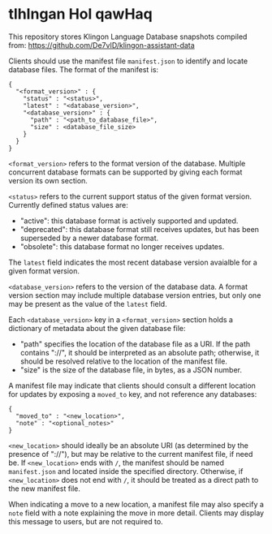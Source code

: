 # tlhIngan Hol qawHaq

This repository stores Klingon Language Database snapshots compiled from:
https://github.com/De7vID/klingon-assistant-data

Clients should use the manifest file `manifest.json` to identify and locate
database files. The format of the manifest is:

    {
      "<format_version>" : {
        "status" : "<status>",
        "latest" : "<database_version>",
        "<database_version>" : {
          "path" : "<path_to_database_file>",
          "size" : <database_file_size>
        }
      }
    }

`<format_version>` refers to the format version of the database. Multiple
concurrent database formats can be supported by giving each format version
its own section.

`<status>` refers to the current support status of the given format version.
Currently defined status values are:

* "active": this database format is actively supported and updated.
* "deprecated": this database format still receives updates, but has been
  superseded by a newer database format.
* "obsolete": this database format no longer receives updates.

The `latest` field indicates the most recent database version avaialble for
a given format version.

`<database_version>` refers to the version of the database data. A format
version section may include multiple database version entries, but only
one may be present as the value of the `latest` field.

Each `<database_version>` key in a `<format_version>` section holds a
dictionary of metadata about the given database file:

* "path" specifies the location of the database file as a URI. If the path
  contains "://", it should be interpreted as an absolute path; otherwise,
  it should be resolved relative to the location of the manifest file.
* "size" is the size of the database file, in bytes, as a JSON number.

A manifest file may indicate that clients should consult a different location
for updates by exposing a `moved_to` key, and not reference any databases:

    {
      "moved_to" : "<new_location>",
      "note" : "<optional_notes>"
    }

`<new_location>` should ideally be an absolute URI (as determined by the
presence of "://"), but may be relative to the current manifest file, if
need be. If `<new_location>` ends with `/`, the manifest should be named
`manifest.json` and located inside the specified directory. Otherwise,
if `<new_location>` does not end with `/`, it should be treated as a
direct path to the new manifest file.

When indicating a move to a new location, a manifest file may also specify
a `note` field with a note explaining the move in more detail. Clients may
display this message to users, but are not required to.
